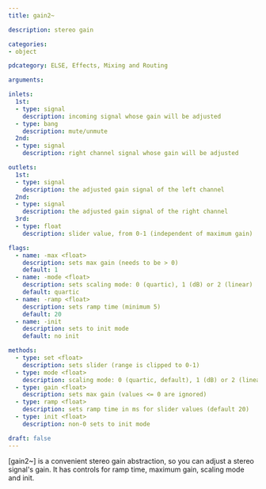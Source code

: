 ```yaml
---
title: gain2~

description: stereo gain

categories:
- object

pdcategory: ELSE, Effects, Mixing and Routing

arguments:

inlets:
  1st:
  - type: signal
    description: incoming signal whose gain will be adjusted
  - type: bang
    description: mute/unmute
  2nd:
  - type: signal
    description: right channel signal whose gain will be adjusted

outlets:
  1st:
  - type: signal
    description: the adjusted gain signal of the left channel
  2nd:
  - type: signal
    description: the adjusted gain signal of the right channel
  3rd:
  - type: float
    description: slider value, from 0-1 (independent of maximum gain)

flags:
  - name: -max <float>
    description: sets max gain (needs to be > 0)
    default: 1
  - name: -mode <float>
    description: sets scaling mode: 0 (quartic), 1 (dB) or 2 (linear)
    default: quartic
  - name: -ramp <float>
    description: sets ramp time (minimum 5)
    default: 20
  - name: -init
    description: sets to init mode
    default: no init

methods:
  - type: set <float>
    description: sets slider (range is clipped to 0-1)
  - type: mode <float>
    description: scaling mode: 0 (quartic, default), 1 (dB) or 2 (linear)
  - type: gain <float>
    description: sets max gain (values <= 0 are ignored)
  - type: ramp <float>
    description: sets ramp time in ms for slider values (default 20)
  - type: init <float>
    description: non-0 sets to init mode

draft: false
---
```


[gain2~] is a convenient stereo gain abstraction, so you can adjust a stereo signal's gain. It has controls for ramp time, maximum gain, scaling mode and init.


